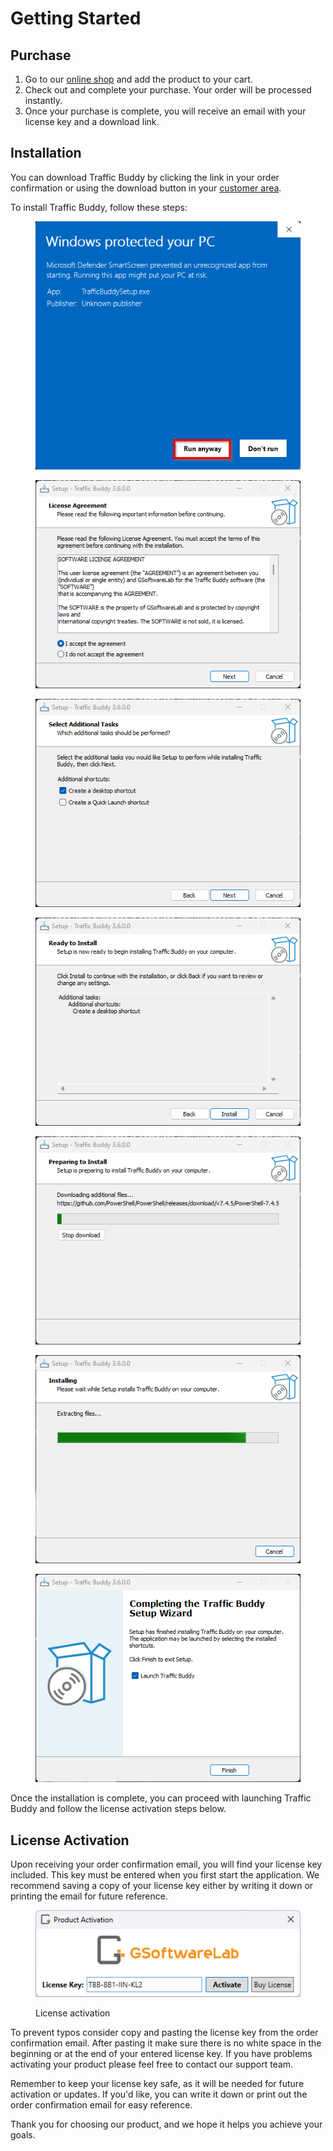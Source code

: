 # Getting Started

## Purchase

1. Go to our [online shop](https://gsoftwarelab.com/shop/) and add the product to your cart.
2. Check out and complete your purchase. Your order will be processed instantly.
3. Once your purchase is complete, you will receive an email with your license key and a download link.

## Installation

You can download Traffic Buddy by clicking the link in your order confirmation or using the download button in your [customer area](https://gsoftwarelab.com/my-account/downloads/).

To install Traffic Buddy, follow these steps:

<figure><img src="../.gitbook/assets/installation0.png" alt=""><figcaption></figcaption></figure>

<figure><img src="../.gitbook/assets/installation1.png" alt=""><figcaption></figcaption></figure>

<figure><img src="../.gitbook/assets/installation2.png" alt=""><figcaption></figcaption></figure>

<figure><img src="../.gitbook/assets/installation3.png" alt=""><figcaption></figcaption></figure>

<figure><img src="../.gitbook/assets/installation4.png" alt=""><figcaption></figcaption></figure>

<figure><img src="../.gitbook/assets/installation5.png" alt=""><figcaption></figcaption></figure>

<figure><img src="../.gitbook/assets/installation6.png" alt=""><figcaption></figcaption></figure>

Once the installation is complete, you can proceed with launching Traffic Buddy and follow the license activation steps below.

## License Activation

Upon receiving your order confirmation email, you will find your license key included. This key must be entered when you first start the application. We recommend saving a copy of your license key either by writing it down or printing the email for future reference.

<figure><img src="../.gitbook/assets/license-activation.png" alt=""><figcaption><p>License activation</p></figcaption></figure>

To prevent typos consider copy and pasting the license key from the order confirmation email. After pasting it make sure there is no white space in the beginning or at the end of your entered license key. If you have problems activating your product please feel free to contact our support team.

Remember to keep your license key safe, as it will be needed for future activation or updates. If you'd like, you can write it down or print out the order confirmation email for easy reference.&#x20;

Thank you for choosing our product, and we hope it helps you achieve your goals.
